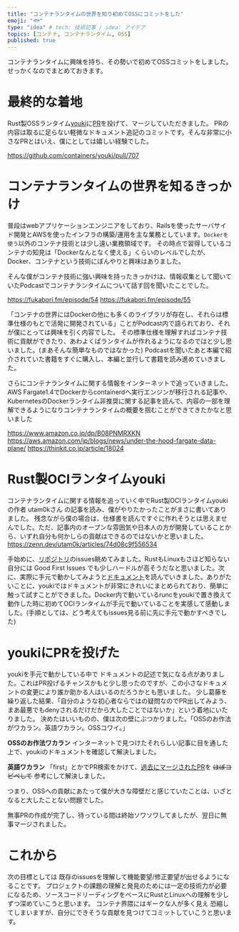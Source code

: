 ```yaml
---
title: "コンテナランタイムの世界を知り初めてOSSにコミットをした"
emoji: "🐟"
type: "idea" # tech: 技術記事 / idea: アイデア
topics: [コンテナ, コンテナランタイム, OSS]
published: true
---
```


コンテナランタイムに興味を持ち、その勢いで初めてOSSコミットをしました。せっかくなのでまとめておきます。

# 最終的な着地
Rust製OSSランタイム[youki](https://github.com/containers/youki)に[PR](https://github.com/containers/youki/pull/707)を投げて、マージしていただきました。
PRの内容は取るに足らない軽微なドキュメント追記のコミットです。そんな非常に小さなPRとはいえ、僕にとしては嬉しい経験でした。

https://github.com/containers/youki/pull/707

# コンテナランタイムの世界を知るきっかけ
普段はwebアプリケーションエンジニアをしており、Railsを使ったサーバサイド開発とAWSを使ったインフラの構築/運用を主な業務としています。`Dockerを使う`以外のコンテナ技術とは少し遠い業務領域です。
その時点で習得しているコンテナの知見は「Dockerなんとなく使える」くらいのレベルでしたが、Docker、コンテナという技術にぼんやりと興味はありました。

そんな僕がコンテナ技術に強い興味を持ったきっかけは、情報収集として聞いていたPodcastでコンテナランタイムについて話す回を聞いたことでした。

https://fukabori.fm/episode/54
https://fukabori.fm/episode/55

「コンテナの世界にはDockerの他にも多くのライブラリが存在し、それらは標準仕様のもとで活発に開発されている」ことがPodcast内で語られており、それが僕にとっては興味を引く内容でした。
その標準仕様を理解すればコンテナ技術に貢献ができたり、あわよくばランタイムが作れるようになるのではと少し思いました。(まあそんな簡単なものではなかった)
Podcastを聞いたあと本編で紹介されていた書籍をすぐに購入し、本編と並行して書籍を読み進めていきました。

さらにコンテナランタイムに関する情報をインターネットで追っていきました。AWS Fargate1.4でDockerからcontainerdへ実行エンジンが移行される記事や、KubernetesのDockerランタイム非推奨に関する記事を読んで、内容の一部を理解できるようになりコンテナランタイムの概要を掴むことができてきたかなと思いました

https://www.amazon.co.jp/dp/B08PNMRXKN
https://aws.amazon.com/jp/blogs/news/under-the-hood-fargate-data-plane/
https://thinkit.co.jp/article/18024


# Rust製OCIランタイムyouki
コンテナランタイムに関する情報を追っていく中でRust製OCIランタイムyoukiの作者 utam0kさん の記事を読み、僕がやりたかったことがまさに書いてありました。
残念ながら僕の場合は、仕様書を読んですぐに作れそうとは思えませんでした。ただ、記事内のオープンな雰囲気や日本人の方が開発していることから、いずれ自分も何かしらの貢献はできるのではないかと思いました。
https://zenn.dev/utam0k/articles/74d08c9f556534

手始めに、[リポジトリ](https://github.com/containers/youki)のissues眺めてみました。RustもLinuxもさほど知らない自分には Good First Issues でも少しハードルが高そうだなと思いました。次に、実際に手元で動かしてみようと[ドキュメント](https://containers.github.io/youki/)を読んでいきました。ありがたいことに、youkiではドキュメントが非常にきれいにまとめられており、簡単に触って試すことができました。Docker内で動いているruncをyoukiで置き換えて動作した時に初めてOCIランタイムが手元で動いていることを実感して感動しました。(手順としては、どう考えてもissues見る前に先に手元で動かすべきでした)


# youkiにPRを投げた
youkiを手元で動かしている中で ドキュメントの記述で気になる点がありました。これはPR投げるチャンスかもと少し思ったのですが、この小さなドキュメントの変更により誰か助かる人はいるのだろうかとも思いました。
少し葛藤を繰り返した結果、「自分のような初心者ならではの疑問なのでPR出してみよう、まあ最悪でもdenyされるだけだから大したことではないか」という着地にいたりました。
決めたはいいものの、僕は次の壁にぶつかりました。「OSSのお作法がワカラン。英語ワカラン。OSSコワイ。」

**OSSのお作法ワカラン**
インターネットで見つけたそれらしい記事に目を通した上で、youkiのドキュメントを確認して解決しました。

**英語ワカラン**
「first」とかでPR検索をかけて、[過去にマージされたPR](https://github.com/containers/youki/pull/631)を ~~ほぼコピペして~~ 参考にして解決しました。

つまり、OSSへの貢献にあたって僕が大きな障壁だと感じていたことは、いざとなると大したことない問題でした。

無事PRの作成が完了し、待っている間は終始ソワソワしてましたが、翌日に無事マージされました。

# これから
次の目標としては 既存のissuesを理解して機能要望/修正要望が出せるようになることです。
プロジェクトの課題の理解と発見のためには一定の技術力が必要になるため、ソースコードリーディングをベースにRustとLinuxへの理解を少しずつ深めていこうと思います。
コンテナ界隈にはギークな人が多く見え 恐縮してしまいますが、自分にできそうな貢献を見つけてコミットしていこうと思います。
